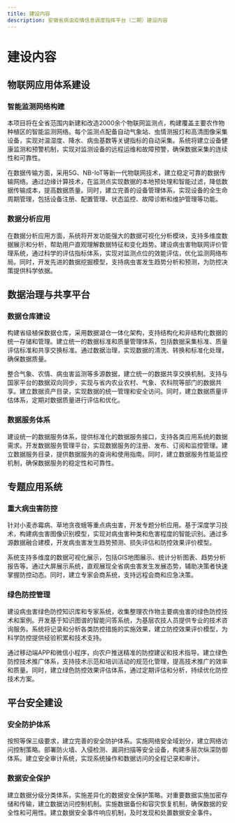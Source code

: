 ```yaml
---
title: 建设内容
description: 安徽省病虫疫情信息调度指挥平台（二期）建设内容
---
```


# 建设内容

## 物联网应用体系建设

### 智能监测网络构建

本项目将在全省范围内新建和改造2000余个物联网监测点，构建覆盖主要农作物种植区的智能监测网络。每个监测点配备自动气象站、虫情测报灯和高清图像采集设备，实现对温湿度、降水、病虫基数等关键指标的自动采集。系统将建立设备健康监测和预警机制，实现对监测设备的远程运维和故障预警，确保数据采集的连续性和可靠性。

在数据传输方面，采用5G、NB-IoT等新一代物联网技术，建立稳定可靠的数据传输网络。通过边缘计算技术，在监测点实现数据的本地预处理和智能过滤，降低数据传输成本，提高数据质量。同时，建立完善的设备管理体系，实现设备的全生命周期管理，包括设备注册、配置管理、状态监控、故障诊断和维护管理等功能。

### 数据分析应用

在数据分析应用方面，系统将开发功能强大的数据可视化分析模块，支持多维度数据展示和分析，帮助用户直观理解数据特征和变化趋势。建设病虫害物联网评价管理系统，通过科学的评估指标体系，实现对监测点位的效能评估，优化监测网络布局。同时，开发先进的数据挖掘模型，支持病虫害发生趋势分析和预测，为防控决策提供科学依据。

## 数据治理与共享平台

### 数据仓库建设

构建省级植保数据仓库，采用数据湖仓一体化架构，支持结构化和非结构化数据的统一存储和管理。建立统一的数据标准和质量管理体系，包括数据采集标准、质量评估标准和共享交换标准。通过数据治理，实现数据的清洗、转换和标准化处理，确保数据质量。

整合气象、农情、病虫害监测等多源数据，建立统一的数据共享交换机制。支持与国家平台的数据双向同步，实现与省内农业农村、气象、农科院等部门的数据共享。建立数据资产目录，实现数据的统一管理和安全访问。同时，建立数据质量评估体系，定期对数据质量进行评估和优化。

### 数据服务体系

建设统一的数据服务体系，提供标准化的数据服务接口，支持各类应用系统的数据需求。开发数据服务管理平台，实现数据服务的注册、发布、订阅和监控管理。建立数据服务目录，提供数据服务的查询和使用指南。同时，建立数据服务性能监控机制，确保数据服务的稳定性和可靠性。

## 专题应用系统

### 重大病虫害防控

针对小麦赤霉病、草地贪夜蛾等重点病虫害，开发专题分析应用。基于深度学习技术，构建病虫害图像识别模型，实现对病虫害种类和危害程度的智能识别。通过多源数据融合建模，开发病虫害发生趋势预测、损失评估和防控效果评价模型。

系统支持多维度的数据可视化展示，包括GIS地图展示、统计分析图表、趋势分析报告等。通过大屏展示系统，直观展现全省病虫害发生发展态势，辅助决策者快速掌握防控动态。同时，建立专家会商系统，支持远程会商和应急决策。

### 绿色防控管理

建设病虫害绿色防控知识库和专家系统，收集整理农作物主要病虫害的绿色防控技术和案例。开发基于知识图谱的智能问答系统，为基层农技人员提供专业的技术咨询服务。系统将记录和分析各类防控措施的实施效果，建立防控效果评价模型，为科学防控提供经验积累和技术支持。

通过移动端APP和微信小程序，向农户推送精准的防控建议和技术指导。建立绿色防控技术推广体系，支持技术示范和培训活动的规范化管理，提高技术推广的效率和质量。同时，建立绿色防控效果评估体系，通过定期评估和分析，持续优化防控技术方案。

## 平台安全建设

### 安全防护体系

按照等保三级要求，建立完善的安全防护体系。实施网络安全域划分，建立网络访问控制策略。部署防火墙、入侵检测、漏洞扫描等安全设备，构建多层次纵深防御体系。建立安全审计系统，实现系统操作和数据访问的全程记录和审计。

### 数据安全保护

建立数据分级分类体系，实施差异化的数据安全保护策略。对重要数据实施加密存储和传输，建立数据访问控制机制。实施数据备份和容灾恢复机制，确保数据的安全性和可用性。建立数据安全事件响应机制，及时发现和处置数据安全事件。 